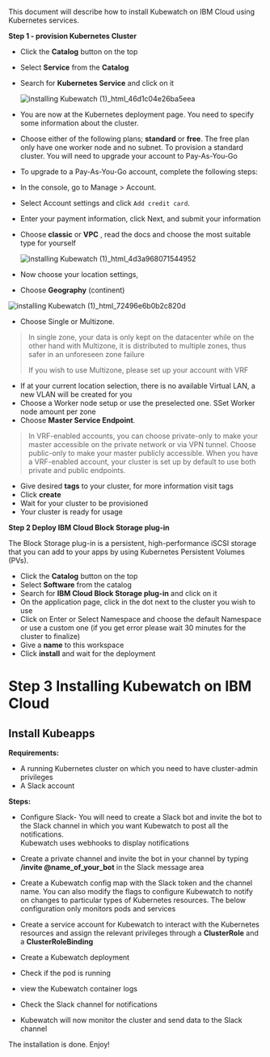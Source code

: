 This document will describe how to install Kubewatch on IBM Cloud using Kubernetes services.

**Step 1 - provision Kubernetes Cluster**

- Click the **Catalog** button on the top
- Select **Service** from the **Catalog**
- Search for **Kubernetes Service** and click on it

  ![installing Kubewatch (1)_html_46d1c04e26ba5eea](https://user-images.githubusercontent.com/5286796/106396369-7ab63700-642d-11eb-803d-854f917fcf39.png)

- You are now at the Kubernetes deployment page. You need to specify some information about the cluster.

- Choose either of the following plans; **standard** or **free**. The free plan only have one worker node and no subnet. To provision a standard cluster.
  You will need to upgrade your account to Pay-As-You-Go
- To upgrade to a Pay-As-You-Go account, complete the following steps:
- In the console, go to Manage > Account.
- Select Account settings and click `Add credit card`.
- Enter your payment information, click Next, and submit your information
- Choose **classic** or **VPC** , read the docs and choose the most suitable type for yourself

  ![installing Kubewatch (1)_html_4d3a968071544952](https://user-images.githubusercontent.com/5286796/106396367-79850a00-642d-11eb-92cb-ed60e5998b4d.png)

- Now choose your location settings,
- Choose **Geography** (continent)

![installing Kubewatch (1)_html_72496e6b0b2c820d](https://user-images.githubusercontent.com/5286796/106396363-768a1980-642d-11eb-8eef-f5b71e6b24a4.png)

- Choose Single or Multizone. 

> In single zone, your data is only kept on the datacenter while on the other hand with Multizone, it is distributed to multiple zones, thus safer in an unforeseen zone failure
>
> If you wish to use Multizone, please set up your account with VRF

- If at your current location selection, there is no available Virtual LAN, a new VLAN will be created for you
- Choose a Worker node setup or use the preselected one. SSet Worker node amount per zone
- Choose **Master Service Endpoint**. 

> In VRF-enabled accounts, you can choose private-only to make your master accessible on the private network or via VPN tunnel. Choose public-only to make your master publicly     accessible. When you have a VRF-enabled account, your cluster is set up by default to use both private and public endpoints.
   
- Give desired **tags** to your cluster, for more information visit tags
- Click **create**
- Wait for your cluster to be provisioned
- Your cluster is ready for usage

**Step 2 Deploy IBM Cloud Block Storage plug-in**

The Block Storage plug-in is a persistent, high-performance iSCSI storage that you can add to your apps by using Kubernetes Persistent Volumes (PVs).

- Click the **Catalog** button on the top
- Select **Software** from the catalog
- Search for **IBM Cloud Block Storage plug-in** and click on it
- On the application page, click in the dot next to the cluster you wish to use
- Click on Enter or Select Namespace and choose the default Namespace or use a custom one (if you get error please wait 30 minutes for the cluster to finalize)
- Give a **name** to this workspace
- Click **install** and wait for the deployment

# **Step 3 Installing Kubewatch on IBM Cloud**

## **Install Kubeapps**

**Requirements:**

- A running Kubernetes cluster on which you need to have cluster-admin privileges
- A Slack account

**Steps:**

- Configure Slack- You will need to create a Slack bot and invite the bot to the Slack channel in which you want Kubewatch to post all the notifications. 	
  Kubewatch uses webhooks to display notifications

- Create a private channel and invite the bot in your channel by typing **/invite 	@name_of_your_bot** in the Slack message area

- Create a Kubewatch config map with the Slack token and the channel name. You can also modify the flags to configure Kubewatch to notify on changes to particular types of Kubernetes resources. The below configuration only monitors pods and services

- Create a service account for Kubewatch to interact with the Kubernetes resources and assign the relevant privileges through a **ClusterRole** and a **ClusterRoleBinding**

- Create a Kubewatch deployment
- Check if the pod is running
- view the Kubewatch container logs 
- Check the Slack channel for notifications
- Kubewatch will now monitor the cluster and send data to the Slack channel

The installation is done. Enjoy!

 


 

